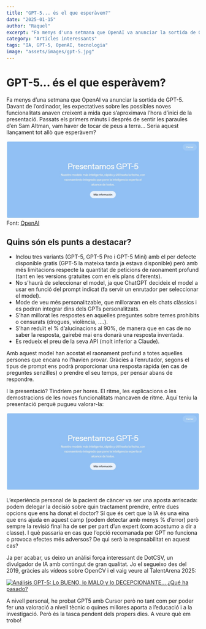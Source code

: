 ```yaml
---
title: "GPT-5... és el que esperàvem?"
date: "2025-01-15"
author: "Raquel"
excerpt: "Fa menys d'una setmana que OpenAI va anunciar la sortida de GPT-5. Davant de l'ordinador..."
category: "Articles interessants"
tags: "IA, GPT-5, OpenAI, tecnologia"
image: "assets/images/gpt-5.jpg"
---
```


# GPT-5... és el que esperàvem?

Fa menys d’una setmana que OpenAI va anunciar la sortida de GPT-5. Davant de l’ordinador, les expectatives sobre les possibles noves funcionalitats anaven creixent a mida que s’aproximava l’hora d’inici de la presentació. Passats els primers minuts i després de sentir les paraules d’en Sam Altman, vam haver de tocar de peus a terra… Seria aquest llançament tot allò que esperàvem?

![Banner de la presentació de ChatGPT5](assets/images/gpt-5.jpg)
Font: [OpenAI](https://openai.com/es-ES/)

## Quins són els punts a destacar?

- Inclou tres variants (GPT-5, GPT-5 Pro i GPT-5 Mini) amb el per defecte disponible gratis (GPT-5 la mateixa tarda ja estava disponible) però amb més limitacions respecte la quantitat de peticions de raonament profund (tant en les versions gratuites com en els plans diferents).
- No s’haurà de seleccionar el model, ja que ChatGPT decideix el model a usar en funció del prompt indicat (fa servir un enrutador per seleccionar el model).
- Mode de veu més personalitzable, que milloraran en els chats clàssics i es podran integrar dins dels GPTs personalitzats.
- S’han millorat les respostes en aquelles preguntes sobre temes prohibits o censurats (drogues, violència, ….).
- S’han reduït el % d’alucinacions al 90%, de manera que en cas de no saber la resposta, gairebé mai ens donarà una resposta inventada.
- Es redueix el preu de la seva API (molt inferior a Claude).

Amb aquest model han acostat el raonament profund a totes aquelles persones que encara no l’havien provar. Gràcies a l’enrutador, segons el tipus de prompt ens podrà proporcionar una resposta ràpida (en cas de preguntes senzilles) o prendre el seu temps, per pensar abans de respondre.

I la presentació? Tindríem per hores. El ritme, les explicacions o les demostracions de les noves funcionalitats mancaven de ritme. Aquí teniu la presentació perquè pugueu valorar-la:

[![Introducing GPT-5](assets/images/gpt-5.jpg)]([https://www.youtube.com/watch?v=FEa2diI2qgA](https://www.youtube.com/live/0Uu_VJeVVfo?si=elXTAgqmhpGZkLb0))

L’experiència personal de la pacient de càncer va ser una aposta arriscada: podem delegar la decisió sobre quin tractament prendre, entre dues opcions que ens ha donat el doctor? Sí que és cert que la IA és una eina que ens ajuda en aquest camp (podem detectar amb menys % d’error) però sempre la revisió final ha de ser per part d’un expert (com acostumo a dir a classe). I què passaria en cas que l’opció recomanada per GPT no funciona o provoca efectes més adversos? De qui serà la respnsabilitat en aquest cas?

Ja per acabar, us deixo un anàlisi força interessant de DotCSV, un divulgador de IA amb contingut de gran qualitat. Jo el segueixo des del 2019, gràcies als vídeos sobre OpenCV i el vaig veure al TalentArena 2025:

[![Análisis GPT-5: Lo BUENO, lo MALO y lo DECEPCIONANTE... ¿Qué ha pasado?]([assets/images/gpt-5.jpg)]([https://www.youtube.com/watch?v=FEa2diI2qgA](https://youtu.be/0td-sEINlsY?si=vrFuncRmnwKb5z3w)]([https://www.youtube.com/live/0Uu_VJeVVfo?si=elXTAgqmhpGZkLb0](https://youtu.be/0td-sEINlsY?si=vrFuncRmnwKb5z3w)))

A nivell personal, he probat GPT5 amb Cursor però no tant com per poder fer una valoració a nivell tècnic o quines millores aporta a l’educació i a la investigació. Però és la tasca pendent dels propers dies. A veure què em trobo!
